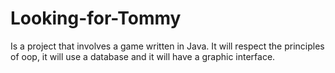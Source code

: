 # Looking-for-Tommy
 Is a project that involves a game written in Java. 
 It will respect the principles of oop, it will use a database and it will have a graphic interface.
